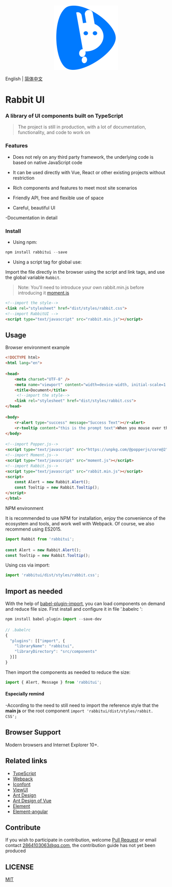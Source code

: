 <p align="center">
    <a href="https://github.com/niu-grandpa/RabbitUI">
        <img width="200" src="./assets/logo.svg">
    </a>
</p>

English | [简体中文](./README.md)

<h1>
Rabbit UI
    <h3>A library of UI components built on TypeScript</h3>
</h1>

> The project is still in production, with a lot of documentation, functionality, and code to work on

### Features

- Does not rely on any third party framework, the underlying code is based on native JavaScript code

- It can be used directly with Vue, React or other existing projects without restriction

- Rich components and features to meet most site scenarios

- Friendly API, free and flexible use of space

- Careful, beautiful UI

-Documentation in detail

### Install

- Using npm:

```js
npm install rabbitui --save
```

- Using a script tag for global use:

Import the file directly in the browser using the script and link tags, and use the global variable `Rabbit`.

> Note: You'll need to introduce your own rabbit.min.js before introducing it [moment.js](http://momentjs.com/)

```html
<!--import the style-->
<link rel="stylesheet" href="dist/styles/rabbit.css">
<!--import RabbitUI -->
<script type="text/javascript" src="rabbit.min.js"></script>
```

## Usage

Browser environment example

```html
<!DOCTYPE html>
<html lang="en">

<head>
    <meta charset="UTF-8" />
    <meta name="viewport" content="width=device-width, initial-scale=1.0" />
    <title>Document</title>
     <!--import the style-->
    <link rel="stylesheet" href="dist/styles/rabbit.css">
</head>
    
<body>
    <r-alert type="success" message="Success Text"></r-alert>
    <r-tooltip content="this is the prompt text">When you mouse over the text, a bubble box will appear</r-tooltip>
</body>
    
<!--import Popper.js-->
<script type="text/javascript" src="https://unpkg.com/@popperjs/core@2"></script>
<!--import Moment.js-->
<script type="text/javascript" src="moment.js"></script>
<!--import Rabbit.js-->
<script type="text/javascript" src="rabbit.min.js"></script>
<script>
	const Alert = new Rabbit.Alert();   
    const Tooltip = new Rabbit.Tooltip();  
</script>
</html>
```

NPM environment

It is recommended to use NPM for installation, enjoy the convenience of the ecosystem and tools, and work well with Webpack. Of course, we also recommend using ES2015.

```js
import Rabbit from 'rabbitui';

const Alert = new Rabbit.Alert();   
const Tooltip = new Rabbit.Tooltip();  
```

Using css via import:

```js
import 'rabbitui/dist/styles/rabbit.css';
```

## Import as needed

With the help of [babel-plugin-import](https://github.com/ant-design/babel-plugin-import), you can load components on demand and reduce file size. First install and configure it in file '.babelrc ':

```js
npm install babel-plugin-import --save-dev

// .babelrc
{
  "plugins": [["import", {
    "libraryName": "rabbitui",
    "libraryDirectory": "src/components"
  }]]
}
```

Then import the components as needed to reduce the size:

```js
import { Alert, Message } from 'rabbitui';
```

#### Especially remind

-According to the need to still need to import the reference style that the **main js** or the root component `import 'rabbitui/dist/styles/rabbit. CSS';`

## Browser Support

Modern browsers and Internet Explorer 10+.

## Related links

- [TypeScript](https://www.tslang.cn/)
- [Webpack](http://webpack.github.io/)
- [Iconfont](https://www.iconfont.cn/)
- [ViewUI](https://www.iviewui.com/)
- [Ant Design](https://ant.design/index-cn)
- [Ant Design of Vue](https://2x.antdv.com/docs/vue/introduce-cn/)
- [Element](https://element.eleme.cn/)
- [Element-angular](https://element-angular.faas.ele.me/guide/install)

## Contribute

If you wish to participate in contribution, welcome [Pull Request](https://github.com/vueComponent/ant-design-vue/pulls) or email contact 2864103063@qq.com, the contribution guide has not yet been produced

## LICENSE

[MIT](https://github.com/niu-grandpa/RabbitUI/blob/master/LICENSE)